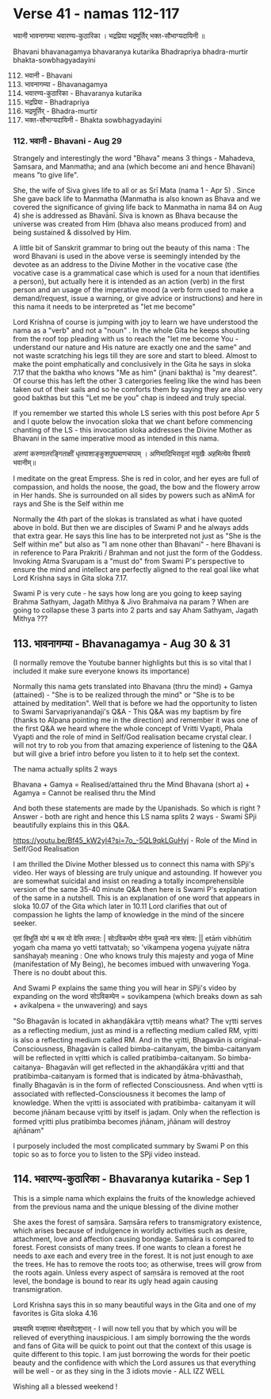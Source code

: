 # Verse 41 - namas 112-117

भवानी भावनागम्या भवारण्य-कुठारिका ।
भद्रप्रिया भद्रमूर्तिर् भक्त-सौभाग्यदायिनी ॥ 

Bhavani bhavanagamya bhavaranya kutarika
Bhadrapriya bhadra-murtir bhakta-sowbhagyadayini 

112. भवानी - Bhavani  
113. भावनागम्या  -  Bhavanagamya
114. भवारण्य-कुठारिका - Bhavaranya kutarika  
115. भद्रप्रिया - Bhadrapriya 
116. भद्रमूर्तिर् - Bhadra-murtir
117. भक्त-सौभाग्यदायिनी - Bhakta sowbhagyadayini


### 112. भवानी - Bhavani - Aug 29

Strangely and interestingly the word "Bhava" means 3 things - Mahadeva, Samsara, and Manmatha; and ana (which become ani and hence Bhavani) means "to give life". 

She, the wife of Siva gives life to all or as Srī Mata (nama 1 - Apr 5) . Since She gave back life to Manmatha (Manmatha is also known as Bhava and we covered the significance of giving life back to Manmatha in nama 84 on Aug 4) she is addressed as Bhavānī. Siva is known as Bhava because the universe was created from Him (bhava also means produced from) and being sustained & dissolved by Him.

A little bit of Sanskrit grammar to bring out the beauty of this nama : The word Bhavani is used in the above verse is seemingly intended by the devotee as an address to the Divine Mother in the vocative case (the vocative case is a grammatical case which is used for a noun that identifies a person), but actually here it is intended as an action (verb) in the first person and an usage of the imperative mood (a verb form used to make a demand/request, issue a warning, or give advice or instructions) and here in this nama it needs to be interpreted as "let me become" 

Lord Krishna of course is jumping with joy to learn we have understood the nama as a "verb" and not a "noun" . In the whole Gita he keeps shouting from the roof top pleading with us to reach the "let me become You - understand our nature and His nature are exactly one and the same" and not waste scratching his legs till they are sore and start to bleed. Almost to make the point emphatically and conclusively in the Gita he says in sloka 7.17 that the baktha who knows "Me as him" (jnani baktha) is "my dearest". Of course this has left the other 3 catergories feeling like the wind has been taken out of their sails and so he comforts them by saying they are also very good bakthas but this "Let me be you" chap is indeed and truly special. 

If you remember we started this whole LS series with this post before Apr 5 and I quote below the invocation sloka that we chant before commencing chanting of the LS - this invocation sloka addresses the Divine Mother as Bhavani in the same imperative mood as intended in this nama. 

अरुणां करुणातरङ्गिताक्षीं धृतपाशाङ्कुशपुष्पबाणचापाम् । अणिमादिभिरावृतां मयुखैः अहमित्येव विभावये भवानीम्॥

I meditate on the great Empress. She is red in color, and her eyes are full of compassion, and holds the noose, the goad, the bow and the flowery arrow in Her hands. She is surrounded on all sides by powers such as aNimA for rays and She is the Self within me

Normally the 4th part of the slokas is translated as what i have quoted above in bold. But then we are disciples of Swami P and he always adds that extra gear. He says this line has to be interpreted not just as "She is the Self within me" but also as "I am none other than Bhavani" - here Bhavani is in reference to Para Prakriti / Brahman and not just the form of the Goddess. Invoking Atma Svarupam is a "must do" from Swami P's perspective to ensure the mind and intellect are perfectly aligned to the real goal like what Lord Krishna says in Gita sloka 7.17.

Swami P is very cute - he says how long are you going to keep saying Brahma Sathyam, Jagath Mithya & Jivo Brahmaiva na param ? When are going to collapse these 3 parts into 2 parts and say Aham Sathyam, Jagath Mithya ???

## 113. भावनागम्या - Bhavanagamya - Aug 30 & 31 

(I normally remove the Youtube banner highlights but this is so vital that I included it make sure everyone knows its importance)

Normally this nama gets translated into Bhavana (thru the mind) + Gamya (attained) - "She is to be realized through the mind" or "She is to be attained by meditation". Well that is before we had the opportunity to listen to Swami Sarvapriyanandaji's Q&A - This Q&A was my baptism by fire (thanks to Alpana pointing me in the direction) and remember it was one of the first Q&A we heard where the whole concept of Vritti Vyapti, Phala Vyapti and the role of mind in Self/God realisation became crystal clear. I will not try to rob you from that amazing experience of listening to the Q&A but will give a brief intro before you listen to it to help set the context.

The nama actually splits 2 ways

Bhavana + Gamya = Realised/attained thru the Mind
Bhavana (short a) + Agamya = Cannot be realised thru the Mind

And both these statements are made by the Upanishads. So which is right ? Answer - both are right and hence this LS nama splits 2 ways - Swami SPji beautifully explains this in this Q&A.

https://youtu.be/Bf45_kW2yI4?si=7o_-5QL9qkLGuHyj - Role of the Mind in Self/God Realisation

I am thrilled the Divine Mother blessed us to connect this nama with SPji's video. Her ways of blessing are truly unique and astounding. If however you are somewhat suicidal and insist on reading a totally incomprehensible version of the same 35-40 minute Q&A then here is Swami P's explanation of the same in a nutshell. This is an explanation of one word that appears in sloka 10.07 of the Gita which later in 10.11 Lord clarifies that out of compassion he lights the lamp of knowledge in the mind of the sincere seeker.

एतां विभूतिं योगं च मम यो वेत्ति तत्त्वत: | सोऽविकम्पेन योगेन युज्यते नात्र संशय: || 
etāṁ vibhūtiṁ yogaṁ cha mama yo vetti tattvataḥ; so ’vikampena yogena yujyate nātra sanśhayaḥ 
meaning : One who knows truly this majesty and yoga of Mine (manifestation of My Being), he becomes imbued with unwavering Yoga. There is no doubt about this.

And Swami P explains the same thing you will hear in SPji's video by expanding on the word सोऽविकम्पेन = sovikampena (which breaks down as sah + avikalpena = the unwavering) and says

"So Bhagavān is located in akhaṇḍākāra vr̥ttiḥ means what? The vr̥tti serves as a reflecting medium, just as mind is a reflecting medium called RM, vr̥itti is also a reflecting medium called RM. And in the vr̥itti, Bhagavān is original-Consciousness, Bhagavān is called bimba-caitanyam, the bimba-caitanyam will be reflected in vr̥itti which is called pratibimba-caitanyam. So bimba-caitanya- Bhagavān will get reflected in the akhaṇḍākāra vr̥itti and that pratibimba-caitanyam is formed that is indicated by ātma-bhāvasthaḥ, finally Bhagavān is in the form of reflected Consciousness. And when vr̥tti is associated with reflected-Consciousness it becomes the lamp of knowledge. When the vr̥itti is associated with pratibimba- caitanyam it will become jñānam because vr̥itti by itself is jaḍam. Only when the reflection is formed vr̥itti plus pratibimba becomes jñānam, jñānam will destroy ajñānam"

I purposely included the most complicated summary by Swami P on this topic so as to force you to listen to the SPji video instead.

## 114. भवारण्य-कुठारिका - Bhavaranya kutarika - Sep 1

This is a simple nama which explains the fruits of the knowledge achieved from the previous nama and the unique blessing of the divine mother

She axes the forest of saṃsāra. Saṃsāra refers to transmigratory existence, which arises because of indulgence in worldly activities such as desire, attachment, love and affection causing bondage. Saṃsāra is compared to forest. Forest consists of many trees. If one wants to clean a forest he needs to axe each and every tree in the forest. It is not just enough to axe the trees. He has to remove the roots too; as otherwise, trees will grow from the roots again. Unless every aspect of saṃsāra is removed at the root level, the bondage is bound to rear its ugly head again causing transmigration.

Lord Krishna says this in so many beautiful ways in the Gita and one of my favorites is Gita sloka 4.16 

प्रवक्ष्यामि यज्ज्ञात्वा मोक्ष्यसेऽशुभात् - I will now tell you that by which you will be relieved of everything inauspicious. I am simply borrowing the the words and fans of Gita will be quick to point out that the context of this usage is quite different to this topic.  I am just borrowing the words for their poetic beauty and the confidence with which the Lord assures us that everything will be well - or as they sing in the 3 idiots movie - ALL IZZ WELL 

Wishing all a blessed weekend !


